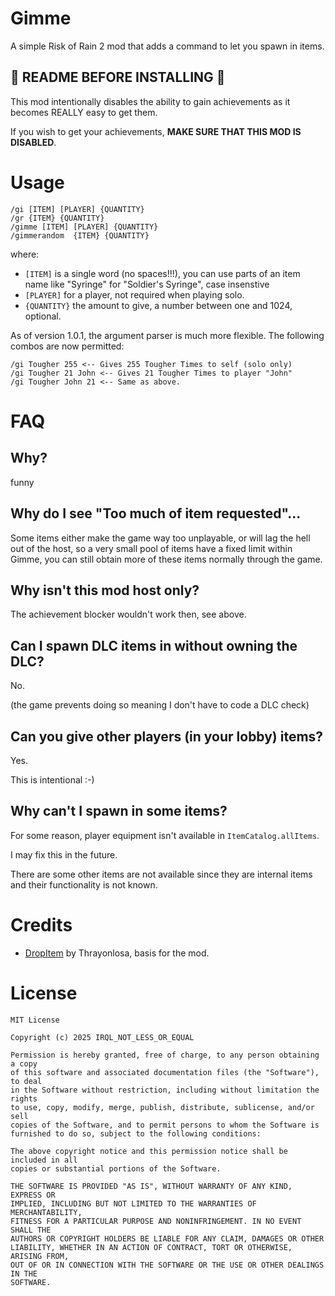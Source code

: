 # Gimme

A simple Risk of Rain 2 mod that adds a command to let you spawn in items.

## 🚨 README BEFORE INSTALLING 🚨

This mod intentionally disables the ability to gain achievements as it becomes REALLY easy to get them.

If you wish to get your achievements, **MAKE SURE THAT THIS MOD IS DISABLED**.

# Usage

```
/gi [ITEM] [PLAYER] {QUANTITY}
/gr {ITEM} {QUANTITY}
/gimme [ITEM] [PLAYER] {QUANTITY}
/gimmerandom  {ITEM} {QUANTITY}
```

where:
- `[ITEM]` is a single word (no spaces!!!), you can use parts of an item name like "Syringe" for "Soldier's Syringe", case insenstive
- `[PLAYER]` for a player, not required when playing solo.
- `{QUANTITY}` the amount to give, a number between one and 1024, optional.

As of version 1.0.1, the argument parser is much more flexible.
The following combos are now permitted:
```
/gi Tougher 255 <-- Gives 255 Tougher Times to self (solo only)
/gi Tougher 21 John <-- Gives 21 Tougher Times to player "John"
/gi Tougher John 21 <-- Same as above.
```

# FAQ

## Why?

funny

## Why do I see "Too much of item requested"...

Some items either make the game way too unplayable, or will lag the hell out of the host, so a very small
pool of items have a fixed limit within Gimme, you can still obtain more of these items normally through
the game.

## Why isn't this mod host only?

The achievement blocker wouldn't work then, see above.

## Can I spawn DLC items in without owning the DLC?

No.

(the game prevents doing so meaning I don't have to code a DLC check)

## Can you give other players (in your lobby) items?

Yes.

This is intentional :-)

## Why can't I spawn in some items?

For some reason, player equipment isn't available in `ItemCatalog.allItems`.

I may fix this in the future.

There are some other items are not available since they are internal items and their functionality is not known.

# Credits

- [DropItem](https://thunderstore.io/package/Thrayonlosa/DropItem/) by Thrayonlosa, basis for the mod.

# License

```
MIT License

Copyright (c) 2025 IRQL_NOT_LESS_OR_EQUAL

Permission is hereby granted, free of charge, to any person obtaining a copy
of this software and associated documentation files (the "Software"), to deal
in the Software without restriction, including without limitation the rights
to use, copy, modify, merge, publish, distribute, sublicense, and/or sell
copies of the Software, and to permit persons to whom the Software is
furnished to do so, subject to the following conditions:

The above copyright notice and this permission notice shall be included in all
copies or substantial portions of the Software.

THE SOFTWARE IS PROVIDED "AS IS", WITHOUT WARRANTY OF ANY KIND, EXPRESS OR
IMPLIED, INCLUDING BUT NOT LIMITED TO THE WARRANTIES OF MERCHANTABILITY,
FITNESS FOR A PARTICULAR PURPOSE AND NONINFRINGEMENT. IN NO EVENT SHALL THE
AUTHORS OR COPYRIGHT HOLDERS BE LIABLE FOR ANY CLAIM, DAMAGES OR OTHER
LIABILITY, WHETHER IN AN ACTION OF CONTRACT, TORT OR OTHERWISE, ARISING FROM,
OUT OF OR IN CONNECTION WITH THE SOFTWARE OR THE USE OR OTHER DEALINGS IN THE
SOFTWARE.
```